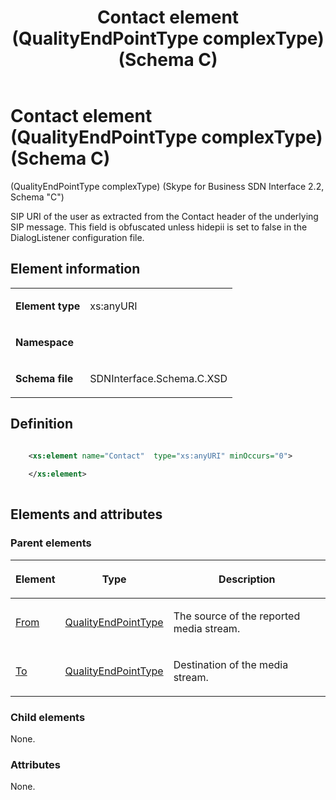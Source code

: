 ﻿---
title: Contact element (QualityEndPointType complexType) (Schema C)
description: Describes the Schema C iteration of the Contact element (QualityEndPointType complexType) and provides the element's definition and element information.
TOCTitle: Contact element (QualityEndPointType complexType)
ms:assetid: 686ca518-a697-0cb2-9c3e-4263a2a72e1b
ms:mtpsurl: https://msdn.microsoft.com/library/Mt404727(v=office.16)
ms:contentKeyID: 68250638
ms.date: 08/24/2015
mtps_version: v=office.16
dev_langs:
- xml
---

# Contact element (QualityEndPointType complexType) (Schema C)

(QualityEndPointType complexType) (Skype for Business SDN Interface 2.2, Schema "C")

SIP URI of the user as extracted from the Contact header of the underlying SIP message. This field is obfuscated unless hidepii is set to false in the DialogListener configuration file.

## Element information

<table>

<tbody>
<tr class="odd">
<td><p><strong>Element type</strong></p></td>
<td><p>xs:anyURI</p></td>
</tr>
<tr class="even">
<td><p><strong>Namespace</strong></p></td>
<td><p></p></td>
</tr>
<tr class="odd">
<td><p><strong>Schema file</strong></p></td>
<td><p>SDNInterface.Schema.C.XSD</p></td>
</tr>
</tbody>
</table>


## Definition

```xml

    <xs:element name="Contact"  type="xs:anyURI" minOccurs="0">
    
    </xs:element>
  
```

## Elements and attributes

### Parent elements

<table>

<thead>
<tr class="header">
<th><p>Element</p></th>
<th><p>Type</p></th>
<th><p>Description</p></th>
</tr>
</thead>
<tbody>
<tr class="odd">
<td><p><a href="from-element-qualitytype-complextype-skype-for-business-sdn-interface-2-2-schema-c.md">From</a></p></td>
<td><p><a href="qualityendpointtype-complextype-skype-for-business-sdn-interface-2-2-schema-c.md">QualityEndPointType</a></p></td>
<td><p>The source of the reported media stream.</p></td>
</tr>
<tr class="even">
<td><p><a href="to-element-qualitytype-complextype-skype-for-business-sdn-interface-2-2-schema-c.md">To</a></p></td>
<td><p><a href="qualityendpointtype-complextype-skype-for-business-sdn-interface-2-2-schema-c.md">QualityEndPointType</a></p></td>
<td><p>Destination of the media stream.</p></td>
</tr>
</tbody>
</table>


### Child elements

None.

### Attributes

None.

